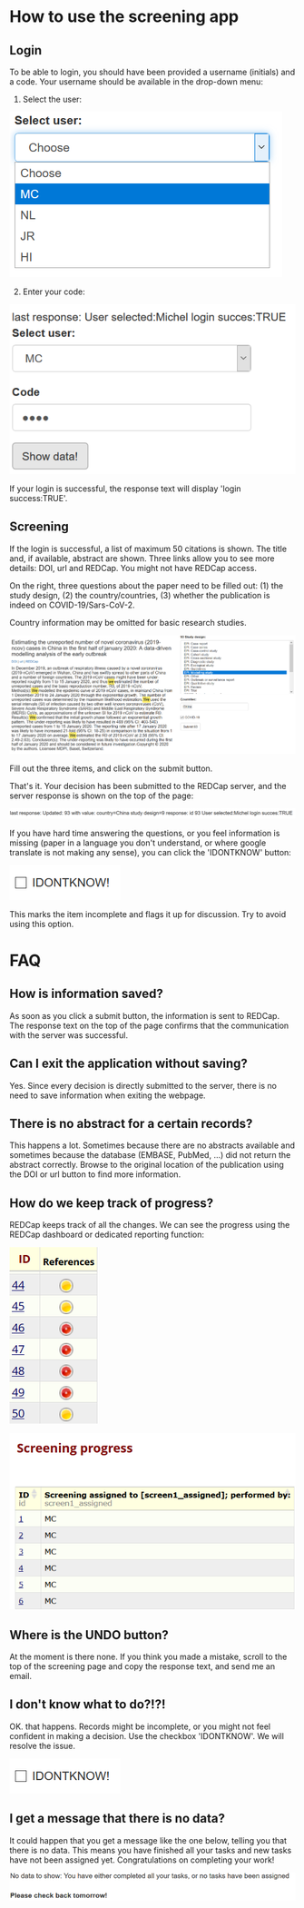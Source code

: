 # How to use the screening app

## Login
To be able to login, you should have been provided a username (initials) and a code. Your username should be available in the drop-down menu:

1. Select the user:

![Select user](images/select_user.png)

2. Enter your code:

![Enter code](images/login_success.png)

If your login is successful, the response text will display 'login success:TRUE'. 
 
## Screening

If the login is successful, a list of maximum 50 citations is shown. The title and, if available, abstract are shown. Three links allow you to see more details: DOI, url and REDCap. You might not have REDCap access. 

On the right, three questions about the paper need to be filled out: (1) the study design, (2) the country/countries, (3) whether the publication is indeed on COVID-19/Sars-CoV-2.

Country information may be omitted for basic research studies.

![record form](images/record_form.png)

Fill out the three items, and click on the submit button.

That's it. Your decision has been submitted to the REDCap server, and the server response is shown on the top of the page:

 ![response text](images/response_text.png)
 
If you have hard time answering the questions, or you feel information is missing (paper in a language you don't understand, or where google translate is not making any sense), you can click the 'IDONTKNOW' button:

![IDONTKNOWbutton](images/idontknow.png)

This marks the item incomplete and flags it up for discussion. Try to avoid using this option.

# FAQ

## How is information saved?
As soon as you click a submit button, the information is sent to REDCap. The response text on the top of the page confirms that the communication with the server was successful. 

## Can I exit the application without saving?
Yes. Since every decision is directly submitted to the server, there is no need to save information when exiting the webpage.

## There is no abstract for a certain records?
This happens a lot. Sometimes because there are no abstracts available and sometimes because the database (EMBASE, PubMed, ...) did not return the abstract correctly. Browse to the original location of the publication using the DOI or url button to find more information. 

## How do we keep track of progress?
REDCap keeps track of all the changes. We can see the progress using the REDCap dashboard or dedicated reporting function:

![REDCap1](images/REDCap_progress.png)

![REDCap1](images/REDCap_progress2.png)

## Where is the UNDO button?
At the moment is there none. If you think you made a mistake, scroll to the top of the screening page and copy the response text, and send me an email. 

## I don't know what to do?!?!
OK. that happens. Records might be incomplete, or you might not feel confident in making a decision. Use the checkbox 'IDONTKNOW'. We will resolve the issue.

![IDONTKNOWbutton](images/idontknow.png)

## I get a message that there is no data?
It could happen that you get a message like the one below, telling you that there is no data. This means you have finished all your tasks and new tasks have not been assigned yet. Congratulations on completing your work!

![nodata](images/nodatatoshow.png)


